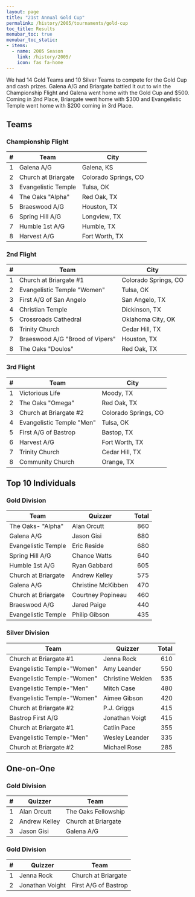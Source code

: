```yaml
---
layout: page
title: "21st Annual Gold Cup"
permalink: /history/2005/tournaments/gold-cup
toc_title: Results
menubar_toc: true
menubar_toc_static:
- items:
  - name: 2005 Season
    link: /history/2005/
    icon: fas fa-home
---
```


We had 14 Gold Teams and 10 Silver Teams to compete for the Gold Cup and cash prizes. Galena A/G and Briargate battled it out to win the Championship Flight and Galena went home with the Gold Cup
and $500. Coming in 2nd Place, Briargate went home with $300 and Evangelistic Temple went home with $200 coming in 3rd Place.

## Teams

### Championship Flight

|    # | Team                | City                 |
| ---: | ------------------- | -------------------- |
|    1 | Galena A/G          | Galena, KS           |
|    2 | Church at Briargate | Colorado Springs, CO |
|    3 | Evangelistic Temple | Tulsa, OK            |
|    4 | The Oaks "Alpha"    | Red Oak, TX          |
|    5 | Braeswood A/G       | Houston, TX          |
|    6 | Spring Hill A/G     | Longview, TX         |
|    7 | Humble 1st A/G      | Humble, TX           |
|    8 | Harvest A/G         | Fort Worth, TX       |

### 2nd Flight

|    # | Team                            | City                 |
| ---: | ------------------------------- | -------------------- |
|    1 | Church at Briargate #1          | Colorado Springs, CO |
|    2 | Evangelistic Temple "Women"     | Tulsa, OK            |
|    3 | First A/G of San Angelo         | San Angelo, TX       |
|    4 | Christian Temple                | Dickinson, TX        |
|    5 | Crossroads Cathedral            | Oklahoma City, OK    |
|    6 | Trinity Church                  | Cedar Hill, TX       |
|    7 | Braeswood A/G "Brood of Vipers" | Houston, TX          |
|    8 | The Oaks "Doulos"               | Red Oak, TX          |

### 3rd Flight

|    # | Team                      | City                 |
| ---: | ------------------------- | -------------------- |
|    1 | Victorious Life           | Moody, TX            |
|    2 | The Oaks "Omega"          | Red Oak, TX          |
|    3 | Church at Briargate #2    | Colorado Springs, CO |
|    4 | Evangelistic Temple "Men" | Tulsa, OK            |
|    5 | First A/G of Bastrop      | Bastop, TX           |
|    6 | Harvest A/G               | Fort Worth, TX       |
|    7 | Trinity Church            | Cedar Hill, TX       |
|    8 | Community Church          | Orange, TX           |

## Top 10 Individuals

### Gold Division

| Team                | Quizzer            | Total |
| ------------------- | ------------------ | ----: |
| The Oaks- "Alpha"   | Alan Orcutt        |   860 |
| Galena A/G          | Jason Gisi         |   680 |
| Evangelistic Temple | Eric Reside        |   680 |
| Spring Hill A/G     | Chance Watts       |   640 |
| Humble 1st A/G      | Ryan Gabbard       |   605 |
| Church at Briargate | Andrew Kelley      |   575 |
| Galena A/G          | Christine McKibben |   470 |
| Church at Briargate | Courtney Popineau  |   460 |
| Braeswood A/G       | Jared Paige        |   440 |
| Evangelistic Temple | Philip Gibson      |   435 |

### Silver Division

| Team                        | Quizzer          | Total |
| --------------------------- | ---------------- | ----: |
| Church at Briargate #1      | Jenna Rock       |   610 |
| Evangelistic Temple-"Women" | Amy Leander      |   550 |
| Evangelistic Temple-"Women" | Christine Welden |   535 |
| Evangelistic Temple-"Men"   | Mitch Case       |   480 |
| Evangelistic Temple-"Women" | Aimee Gibson     |   420 |
| Church at Briargate #2      | P.J. Griggs      |   415 |
| Bastrop First A/G           | Jonathan Voigt   |   415 |
| Church at Briargate #1      | Catlin Pace      |   355 |
| Evangelistic Temple-"Men"   | Wesley Leander   |   335 |
| Church at Briargate #2      | Michael Rose     |   285 |

## One-on-One

### Gold Division

|    # | Quizzer       | Team                |
| ---: | ------------- | ------------------- |
|    1 | Alan Orcutt   | The Oaks Fellowship |
|    2 | Andrew Kelley | Church at Briargate |
|    3 | Jason Gisi    | Galena A/G          |

### Gold Division

|    # | Quizzer         | Team                 |
| ---: | --------------- | -------------------- |
|    1 | Jenna Rock      | Church at Briargate  |
|    2 | Jonathan Voight | First A/G of Bastrop |
